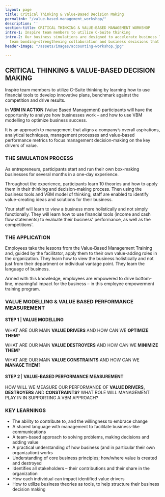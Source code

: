 ```yaml
---
layout: page
title: Critical Thinking & Value-Based Decision Making
permalink: "/value-based-management_workshop/"
description: ''
section-title: CRITICAL THINKING & VALUE-BASED MANAGEMENT WORKSHOP
intro-1: Inspire team members to utilize C-Suite thinking
intro-2: Our business simulations are designed to accelerate business learning and
  team bonding–strengthening collaboration and business decisions that are made.
header-image: "/assets/images/accounting-workshop.jpg"

---
```

## CRITICAL THINKING & VALUE-BASED DECISION MAKING

Inspire team members to utilize C-Suite thinking by learning how to use financial tools to develop innovative plans, benchmark against the competition and drive results.

In **VBM IN ACTION** (Value Based Management) participants will have the opportunity to analyze how businesses work – and how to use VBM modelling to optimize business success.

It is an approach to management that aligns a company’s overall aspirations, analytical techniques, management processes and value-based performance metrics to focus management decision-making on the key drivers of value.

### THE SIMULATION PROCESS

As entrepreneurs, participants start and run their own box-making businesses for several months in a one-day experience.

Throughout the experience, participants learn 10 theories and how to apply them in their thinking and decision-making process. Then using the business tools and VBM model of thinking, staff are enabled to identify value-creating ideas and solutions for their business.

Your staff will learn to view a business more holistically and not simply functionally. They will learn how to use financial tools (income and cash flow statements) to evaluate their business' performance, as well as the competitions'.

### THE APPLICATION

Employees take the lessons from the Value-Based Management Training and, guided by the facilitator, apply them to their own value-adding roles in the organization. They learn how to view the business holistically and not just from their department or individual vantage point. They learn the language of business.

Armed with this knowledge, employees are empowered to drive bottom-line, meaningful impact for the business – in this employee empowerment training program.

### VALUE MODELLING & VALUE BASED PERFORMANCE MEASUREMENT

#### **STEP 1 | VALUE MODELLING**

WHAT ARE OUR MAIN **VALUE DRIVERS** AND HOW CAN WE **OPTIMIZE THEM**?

WHAT ARE OUR MAIN **VALUE DESTROYERS** AND HOW CAN WE **MINIMIZE THEM**?

WHAT ARE OUR MAIN **VALUE CONSTRAINTS** AND HOW CAN WE **MANAGE THEM**? 

#### **STEP 2 | VALUE-BASED PERFORMANCE MEASUREMENT**

HOW WILL WE MEASURE OUR PERFORMANCE OF **VALUE DRIVERS, DESTROYERS** AND **CONSTRAINTS?** WHAT ROLE WILL MANAGEMENT PLAY IN IN SUPPORTING A VBM APPROACH?

### KEY LEARNINGS

* The ability to contribute to, and the willingness to embrace change
* A shared language with management to facilitate business-like communications
* A team-based approach to solving problems, making decisions and adding value
* A practical understanding of how business (and in particular their own organization) works
* Understanding of core business principles; how/where value is created and destroyed
* Identifies all stakeholders – their contributions and their share in the organization
* How each individual can impact identified value drivers
* How to utilize business theories as tools, to help structure their business decision making